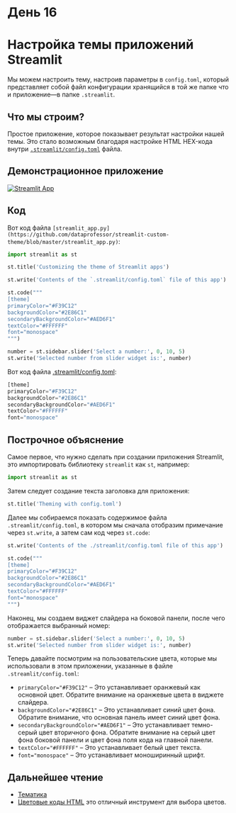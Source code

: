 # День 16

# **Настройка темы приложений Streamlit**

Мы можем настроить тему, настроив параметры в `config.toml`, который представляет собой файл конфигурации хранящийся в той же папке что и приложение—в папке `.streamlit`.

## **Что мы строим?**

Простое приложение, которое показывает результат настройки нашей темы. Это стало возможным благодаря настройке HTML HEX-кода внутри [`.streamlit/config.toml`](https://github.com/dataprofessor/streamlit-custom-theme/blob/master/.streamlit/config.toml) файла.

## **Демонстрационное приложение**

[![Streamlit App](https://static.streamlit.io/badges/streamlit_badge_black_white.svg)](https://share.streamlit.io/dataprofessor/streamlit-custom-theme/)

## **Код**

Вот код файла `[streamlit_app.py](https://github.com/dataprofessor/streamlit-custom-theme/blob/master/streamlit_app.py)`:

```python
import streamlit as st

st.title('Customizing the theme of Streamlit apps')

st.write('Contents of the `.streamlit/config.toml` file of this app')

st.code("""
[theme]
primaryColor="#F39C12"
backgroundColor="#2E86C1"
secondaryBackgroundColor="#AED6F1"
textColor="#FFFFFF"
font="monospace"
""")

number = st.sidebar.slider('Select a number:', 0, 10, 5)
st.write('Selected number from slider widget is:', number)
```

Вот код файла [.streamlit/config.toml](https://github.com/dataprofessor/streamlit-custom-theme/blob/master/.streamlit/config.toml):

```python
[theme]
primaryColor="#F39C12"
backgroundColor="#2E86C1"
secondaryBackgroundColor="#AED6F1"
textColor="#FFFFFF"
font="monospace"
```

## **Построчное объяснение**

Самое первое, что нужно сделать при создании приложения Streamlit, это импортировать библиотеку `streamlit` как `st`, например:

```python
import streamlit as st
```

Затем следует создание текста заголовка для приложения:
```python
st.title('Theming with config.toml')
```

Далее мы собираемся показать содержимое файла `.streamlit/config.toml`, в котором мы сначала отобразим примечание через `st.write`, а затем сам код через `st.code`:

```python
st.write('Contents of the ./streamlit/config.toml file of this app')

st.code("""
[theme]
primaryColor="#F39C12"
backgroundColor="#2E86C1"
secondaryBackgroundColor="#AED6F1"
textColor="#FFFFFF"
font="monospace"
""")
```

Наконец, мы создаем виджет слайдера на боковой панели, после чего отображается выбранный номер:
```python
number = st.sidebar.slider('Select a number:', 0, 10, 5)
st.write('Selected number from slider widget is:', number)
```

Теперь давайте посмотрим на пользовательские цвета, которые мы использовали в этом приложении, указанные в файле `.streamlit/config.toml`:

- `primaryColor="#F39C12"` – Это устанавливает оранжевый как основной цвет. Обратите внимание на оранжевые цвета в виджете слайдера.
- `backgroundColor="#2E86C1"` – Это устанавливает синий цвет фона. Обратите внимание, что основная панель имеет синий цвет фона.
- `secondaryBackgroundColor="#AED6F1"` – Это устанавливает темно-серый цвет вторичного фона. Обратите внимание на серый цвет фона боковой панели и цвет фона поля кода на главной панели.
- `textColor="#FFFFFF"` – Это устанавливает белый цвет текста.
- `font="monospace"` – Это устанавливает моноширинный шрифт.

## **Дальнейшее чтение**

- [Тематика](https://docs.streamlit.io/library/advanced-features/theming)
- [Цветовые коды HTML](https://htmlcolorcodes.com/) это отличный инструмент для выбора цветов.
